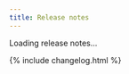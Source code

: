 ```yaml
---
title: Release notes
---
```


<div class="bs-docs-featurette" id="hist-loading">
	Loading release notes...
</div>
<div class="bs-docs-featurette hide" id="hist-content">
</div>

{% include changelog.html %}

<script language="javascript">
	'use strict';

	window.onload = function() {
{% if site.data.version.testing-version > site.data.version.stable-version %}
        function loaded(data)
        {   
            ChangeLog.buildPage([data], '#hist-content', false);
            $('#hist-content').append($('<p class="release-notes-history-link"><a href="/history-testing">View change log for previous testing releases</a></p>'));
            $('#hist-loading').hide();
            $('#hist-content').removeClass('hide');
        }

        $('#hist-content').html('<h4>NZBGet {{site.data.version.testing-version}}-testing-{{site.data.version.testing-revision}} <small> &bull; {{site.data.version.testing-date-text}}</small></h4>');

        ChangeLog.load('https://api.github.com/repos/nzbget/nzbget/releases/tags/v{{site.data.version.testing-version}}-{{site.data.version.testing-revision}}', loaded);
{% else %}
        $('#hist-content').html('<p>There were no testing releases since the latest stable version.</p>');
        $('#hist-loading').hide();
        $('#hist-content').removeClass('hide');
{% endif %}
    }

</script>

